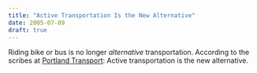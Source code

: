 ```yaml
---
title: "Active Transportation Is the New Alternative"
date: 2005-07-09
draft: true
---
```


Riding bike or bus is no longer _alternative_ transportation. According to the scribes at [Portland Transport](https://web.archive.org/web/20060614141004/http://portlandtransport.com/archives/2005/07/stop_using_alte.html): Active transportation is the new alternative.